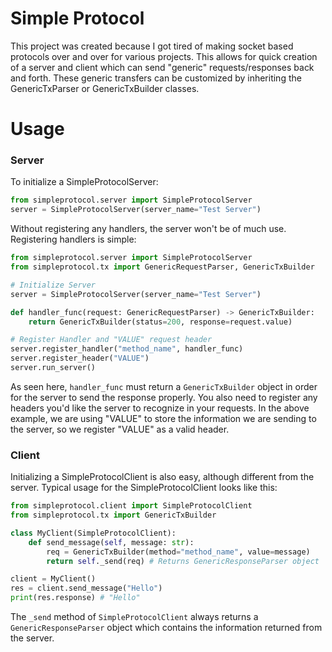 # Simple Protocol
This project was created because I got tired of making socket based protocols over and over for various projects. 
This allows for quick creation of a server and client which can send "generic" requests/responses back and forth.
These generic transfers can be customized by inheriting the GenericTxParser or GenericTxBuilder classes.

# Usage

### Server
To initialize a SimpleProtocolServer:
```python
from simpleprotocol.server import SimpleProtocolServer
server = SimpleProtocolServer(server_name="Test Server")
```
Without registering any handlers, the server won't be of much use. Registering handlers is simple:
```python
from simpleprotocol.server import SimpleProtocolServer
from simpleprotocol.tx import GenericRequestParser, GenericTxBuilder

# Initialize Server
server = SimpleProtocolServer(server_name="Test Server")

def handler_func(request: GenericRequestParser) -> GenericTxBuilder:
    return GenericTxBuilder(status=200, response=request.value)

# Register Handler and "VALUE" request header
server.register_handler("method_name", handler_func)
server.register_header("VALUE")
server.run_server()
```
As seen here, `handler_func` must return a `GenericTxBuilder` object in order for the server to send the response properly.
You also need to register any headers you'd like the server to recognize in your requests. In the above example, we are
using "VALUE" to store the information we are sending to the server, so we register "VALUE" as a valid header.

### Client
Initializing a SimpleProtocolClient is also easy, although different from the server. Typical usage for the SimpleProtocolClient
looks like this:
```python
from simpleprotocol.client import SimpleProtocolClient
from simpleprotocol.tx import GenericTxBuilder

class MyClient(SimpleProtocolClient):
    def send_message(self, message: str):
        req = GenericTxBuilder(method="method_name", value=message)
        return self._send(req) # Returns GenericResponseParser object

client = MyClient()
res = client.send_message("Hello")
print(res.response) # "Hello"
```
The `_send` method of `SimpleProtocolClient` always returns a `GenericResponseParser` object which contains the information
returned from the server. 